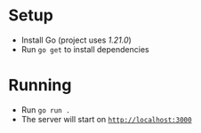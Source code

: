 # Setup

- Install Go (project uses *1.21.0*)
- Run `go get` to install dependencies

# Running

- Run `go run .`
- The server will start on [`http://localhost:3000`](http://localhost:3000)
